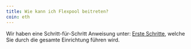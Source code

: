 ```yaml
---
title: Wie kann ich Flexpool beitreten?
coin: eth
---
```


Wir haben eine Schritt-für-Schritt Anweisung unter: [Erste Schritte](/get-started), welche Sie durch die gesamte Einrichtung führen wird.
